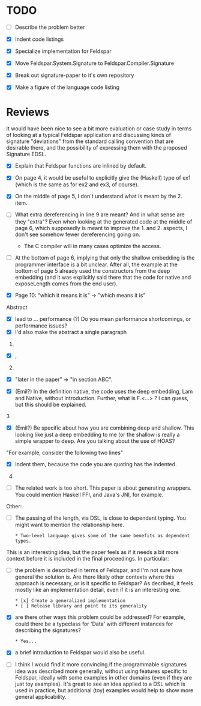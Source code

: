 # TODO

- [ ] Describe the problem better
- [x] Indent code listings
- [x] Specialize implementation for Feldspar
- [x] Move Feldspar.System.Signature to Feldspar.Compiler.Signature
- [x] Break out signature-paper to it's own repository
- [x] Make a figure of the language code listing



# Reviews

It would have been nice to see a bit more evaluation or case study in
terms of looking at a typical Feldspar application and discussing
kinds of signature "deviations" from the standard calling convention
that are desirable there, and the possibility of expressing them with
the proposed Signature EDSL.

- [x] Explain that Feldspar functions are inlined by default.

- [x] On page 4, it would be useful to explicitly give the (Haskell) type of ex1 (which is the same as for ex2 and ex3, of course).

- [x] On the middle of page 5, I don't understand what is meant by the 2. item.
- [ ] What extra dereferencing in line 9 are meant? And in what sense are they "extra"?
      Even when looking at the generated code at the middle of page 6, which supposedly is meant to improve the 1. and 2. aspects, I don't see somehow fewer dereferencing going on.

  - The C compiler will in many cases optimize the access.

- [ ] At the bottom of page 6, implying that only the shallow embedding is the programmer interface is a bit unclear.
      After all, the example at the bottom of page 5 already used the constructors from the deep embedding (and it was explicitly said there that the code for native and exposeLength comes from the end user).

- [x] Page 10: "which it means it is" -> "which means it is"

Abstract
- [x] lead to ... performance (?) Do you mean performance shortcomings, or performance issues?
- [x] I'd also make the abstract a single paragraph

1.

- [x] <space>,<space>

2.

- [x] "later in the paper" => "in section ABC".

- [x] (Emil?) In the definition native, the code uses the deep embedding, Lam and Native, without introduction.
      Further, what is F.<...> ? I can guess, but this should be explained.

3

- [x] (Emil?) Be specific about how you are combining deep and shallow.
      This looking like just a deep embedding to me (or the shallow is really a simple wrapper to deep.
      Are you talking about the use of HOAS?


"For example, consider the following two lines"

- [x] Indent them, because the code you are quoting has the indented.

 4.

- [ ] The related work is too short. This paper is about generating wrappers.
      You could mention Haskell FFI, and Java's JNI, for example.

Other:

- [ ] The passing of the length, via DSL, is close to dependent typing.
      You might want to mention the relationship here.

      * Two-level language gives some of the same benefits as dependent types.

This is an interesting idea, but the paper feels as if it needs a bit more context
before it is included in the final proceedings. In particular:

- [ ] the problem is described in terms of Feldspar, and I'm not sure how general the solution is.
      Are there likely other contexts where this approach is necessary, or is it specific to Feldspar?
      As decribed, it feels mostly like an implementation detail, even if it is an interesting one.

      * [x] Create a generalized implementation
      * [ ] Release library and point to its generality

- [x] are there other ways this problem could be addressed?
      For example, could there be a typeclass for 'Data' with different instances for describing the signatures?

      * Yes...

- [x] a brief introduction to Feldspar would also be useful.

- [ ] I think I would find it more convincing if the programmable signatures idea was described more generally,
      without using features specific to Feldspar, ideally with some examples in other domains (even if they are just toy examples).
      It's great to see an idea applied to a DSL which is used in practice, but additional (toy) examples would help to show more general applicability.
